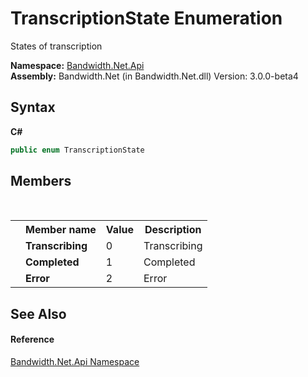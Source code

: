 ﻿# TranscriptionState Enumeration
 

States of transcription

**Namespace:**&nbsp;<a href ="N_Bandwidth_Net_Api.md">Bandwidth.Net.Api</a><br />**Assembly:**&nbsp;Bandwidth.Net (in Bandwidth.Net.dll) Version: 3.0.0-beta4

## Syntax

**C#**<br />
``` C#
public enum TranscriptionState
```


## Members
&nbsp;<table><tr><th></th><th>Member name</th><th>Value</th><th>Description</th></tr><tr><td /><td target="F:Bandwidth.Net.Api.TranscriptionState.Transcribing">**Transcribing**</td><td>0</td><td>Transcribing</td></tr><tr><td /><td target="F:Bandwidth.Net.Api.TranscriptionState.Completed">**Completed**</td><td>1</td><td>Completed</td></tr><tr><td /><td target="F:Bandwidth.Net.Api.TranscriptionState.Error">**Error**</td><td>2</td><td>Error</td></tr></table>

## See Also


#### Reference
<a href ="N_Bandwidth_Net_Api.md">Bandwidth.Net.Api Namespace</a><br />